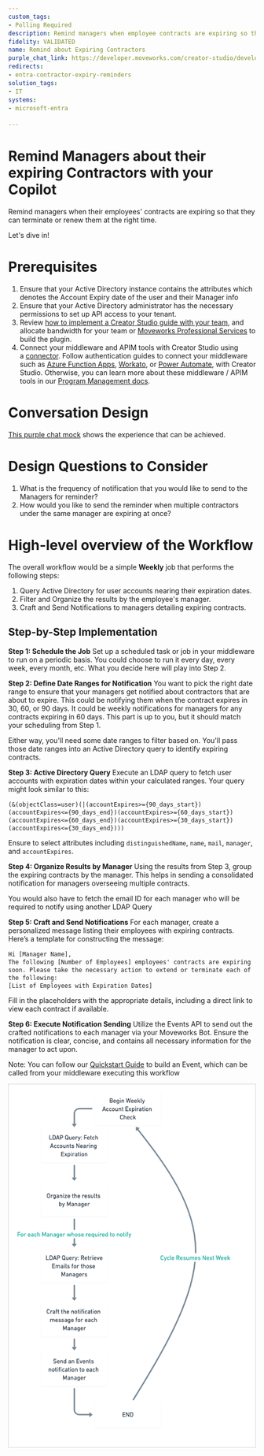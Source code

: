 ```yaml
---
custom_tags:
- Polling Required
description: Remind managers when employee contracts are expiring so they can terminate or renew them.
fidelity: VALIDATED
name: Remind about Expiring Contractors
purple_chat_link: https://developer.moveworks.com/creator-studio/developer-tools/purple-chat-builder/?workspace=%7B%22title%22%3A%22My+Workspace%22%2C%22botSettings%22%3A%7B%22name%22%3A%22%22%2C%22imageUrl%22%3A%22%22%7D%2C%22mocks%22%3A%5B%7B%22id%22%3A8851%2C%22title%22%3A%22New+Mock%22%2C%22transcript%22%3A%7B%22messages%22%3A%5B%7B%22from%22%3A%22BOT%22%2C%22text%22%3A%22%3Cp%3EHi+Andrew%2C%3Cbr%3E%3Cbr%3EThe+following+4+employees%27+contracts+are+expiring+soon.+Please+extend+or+terminate+each+of+the+following%3A%3Cbr%3E%3Cbr%3E1.+Anna+Harris+-+Expires+%3Cb%3EApril+30%2C+2023%3C%2Fb%3E%3Ca+href%3D%5C%22https%3A%2F%2Fcompany.contracts%2Fanna_harris%5C%22%3E+%28View+Contract%29%3C%2Fa%3E%3Cbr%3E2.+John+Doe+-+Expires+%3Cb%3EMay+15%2C+2023%3C%2Fb%3E%3Ca+href%3D%5C%22https%3A%2F%2Fcompany.contracts%2Fjohn_doe%5C%22%3E+%28View+Contract%29%3C%2Fa%3E%3Cbr%3E3.+Lisa+Ray+-+Expires+%3Cb%3EJune+1%2C+2023%3C%2Fb%3E%3Ca+href%3D%5C%22https%3A%2F%2Fcompany.contracts%2Flisa_ray%5C%22%3E+%28View+Contract%29%3C%2Fa%3E%3Cbr%3E4.+Mark+Smith+-+Expires+%3Cb%3EJuly+20%2C+2023%3C%2Fb%3E%3Ca+href%3D%5C%22https%3A%2F%2Fcompany.contracts%2Fmark_smith%5C%22%3E+%28View+Contract%29%3C%2Fa%3E%3Cbr%3E%3C%2Fp%3E%22%7D%5D%2C%22settings%22%3A%7B%22colorStyle%22%3A%22LIGHT%22%2C%22startTime%22%3A%2211%3A43%2BAM%22%2C%22defaultPerson%22%3A%22GWEN%22%2C%22editable%22%3Atrue%2C%22botName%22%3A%22%22%2C%22botImageUrl%22%3A%22%22%7D%7D%7D%5D%7D
redirects:
- entra-contractor-expiry-reminders
solution_tags:
- IT
systems:
- microsoft-entra

---
```


# Remind Managers about their expiring Contractors **with your Copilot**

Remind managers when their employees' contracts are expiring so that they can terminate or renew them at the right time.

Let's dive in!

# **Prerequisites**

1. Ensure that your Active Directory instance contains the attributes which denotes the Account Expiry date of the user and their Manager info
2. Ensure that your Active Directory administrator has the necessary permissions to set up API access to your tenant.
3. Review [how to implement a Creator Studio guide with your team](https://developer.moveworks.com/creator-studio/program-management/planning/#how-to-implement-a-creator-studio-guide), and allocate bandwidth for your team or [Moveworks Professional Services](https://developer.moveworks.com/creator-studio/troubleshooting/support/#4-sign-up-for-professional-services) to build the plugin.
4. Connect your middleware and APIM tools with Creator Studio using a [connector](https://developer.moveworks.com/creator-studio/integrations/outbound/connector-configuration/). Follow authentication guides to connect your middleware such as [Azure Function Apps](https://developer.moveworks.com/creator-studio/resources/authentication-guide?id=azure-function-app), [Workato](https://developer.moveworks.com/creator-studio/resources/authentication-guide?id=workato), or [Power Automate](https://powerusers.microsoft.com/t5/Building-Power-Apps/Formatting-a-JSON-response-from-Power-Automate-flow-on-PowerApps/td-p/907563), with Creator Studio. Otherwise, you can learn more about these middleware / APIM tools in our [Program Management docs](https://developer.moveworks.com/creator-studio/program-management/automation-tools/).



# **Conversation Design**

[This purple chat mock](https://developer.moveworks.com/creator-studio/developer-tools/purple-chat-builder/?workspace=%7B%22title%22%3A%22My+Workspace%22%2C%22botSettings%22%3A%7B%22name%22%3A%22%22%2C%22imageUrl%22%3A%22%22%7D%2C%22mocks%22%3A%5B%7B%22id%22%3A8851%2C%22title%22%3A%22New+Mock%22%2C%22transcript%22%3A%7B%22messages%22%3A%5B%7B%22from%22%3A%22BOT%22%2C%22text%22%3A%22%3Cp%3EHi+Andrew%2C%3Cbr%3E%3Cbr%3EThe+following+4+employees%27+contracts+are+expiring+soon.+Please+extend+or+terminate+each+of+the+following%3A%3Cbr%3E%3Cbr%3E1.+Anna+Harris+-+Expires+%3Cb%3EApril+30%2C+2023%3C%2Fb%3E%3Ca+href%3D%5C%22https%3A%2F%2Fcompany.contracts%2Fanna_harris%5C%22%3E+%28View+Contract%29%3C%2Fa%3E%3Cbr%3E2.+John+Doe+-+Expires+%3Cb%3EMay+15%2C+2023%3C%2Fb%3E%3Ca+href%3D%5C%22https%3A%2F%2Fcompany.contracts%2Fjohn_doe%5C%22%3E+%28View+Contract%29%3C%2Fa%3E%3Cbr%3E3.+Lisa+Ray+-+Expires+%3Cb%3EJune+1%2C+2023%3C%2Fb%3E%3Ca+href%3D%5C%22https%3A%2F%2Fcompany.contracts%2Flisa_ray%5C%22%3E+%28View+Contract%29%3C%2Fa%3E%3Cbr%3E4.+Mark+Smith+-+Expires+%3Cb%3EJuly+20%2C+2023%3C%2Fb%3E%3Ca+href%3D%5C%22https%3A%2F%2Fcompany.contracts%2Fmark_smith%5C%22%3E+%28View+Contract%29%3C%2Fa%3E%3Cbr%3E%3C%2Fp%3E%22%7D%5D%2C%22settings%22%3A%7B%22colorStyle%22%3A%22LIGHT%22%2C%22startTime%22%3A%2211%3A43%2BAM%22%2C%22defaultPerson%22%3A%22GWEN%22%2C%22editable%22%3Atrue%2C%22botName%22%3A%22%22%2C%22botImageUrl%22%3A%22%22%7D%7D%7D%5D%7D) shows the experience that can be achieved.

# **Design Questions to Consider**

1. What is the frequency of notification that you would like to send to the Managers for reminder?
2. How would you like to send the reminder when multiple contractors under the same manager are expiring at once?

# High-level overview of the Workflow

The overall workflow would be a simple **Weekly** job that performs the following steps:

1. Query Active Directory for user accounts nearing their expiration dates.
2. Filter and Organize the results by the employee's manager.
3. Craft and Send Notifications to managers detailing expiring contracts.

## Step-by-Step Implementation

**Step 1: Schedule the Job**
Set up a scheduled task or job in your middleware to run on a periodic basis. You could choose to run it every day, every week, every month, etc. What you decide here will play into Step 2.

**Step 2: Define Date Ranges for Notification**
You want to pick the right date range to ensure that your managers get notified about contractors that are about to expire. This could be notifying them when the contract expires in 30, 60, or 90 days. It could be weekly notifications for managers for any contracts expiring in 60 days. This part is up to you, but it should match your scheduling from Step 1.

Either way, you'll need some date ranges to filter based on. You'll pass those date ranges into an Active Directory query to identify expiring contracts.

**Step 3: Active Directory Query**
Execute an LDAP query to fetch user accounts with expiration dates within your calculated ranges. Your query might look similar to this:

```ldap
(&(objectClass=user)(|(accountExpires>={90_days_start})(accountExpires<={90_days_end})(accountExpires>={60_days_start})(accountExpires<={60_days_end})(accountExpires>={30_days_start})(accountExpires<={30_days_end})))
```

Ensure to select attributes including `distinguishedName`, `name`, `mail`, `manager`, and `accountExpires`.

**Step 4: Organize Results by Manager**
Using the results from Step 3, group the expiring contracts by the manager. This helps in sending a consolidated notification for managers overseeing multiple contracts.

You would also have to fetch the email ID for each manager who will be required to notify using another LDAP Query

**Step 5: Craft and Send Notifications**
For each manager, create a personalized message listing their employees with expiring contracts. Here’s a template for constructing the message:

```text
Hi [Manager Name],
The following [Number of Employees] employees' contracts are expiring soon. Please take the necessary action to extend or terminate each of the following:
[List of Employees with Expiration Dates]
```

Fill in the placeholders with the appropriate details, including a direct link to view each contract if available.

**Step 6: Execute Notification Sending**
Utilize the Events API to send out the crafted notifications to each manager via your Moveworks Bot. Ensure the notification is clear, concise, and contains all necessary information for the manager to act upon.

Note: You can follow our [Quickstart Guide](https://developer.moveworks.com/creator-studio/quickstart/events/) to build an Event, which can be called from your middleware executing this workflow

![image.png](image.png)
